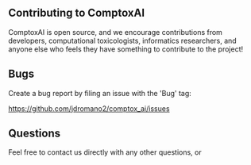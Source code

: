 ## Contributing to ComptoxAI

ComptoxAI is open source, and we encourage contributions from developers,
computational toxicologists, informatics researchers, and anyone else who feels
they have something to contribute to the project!

## Bugs

Create a bug report by filing an issue with the 'Bug' tag:

https://github.com/jdromano2/comptox_ai/issues

## Questions

Feel free to contact us directly with any other questions, or 